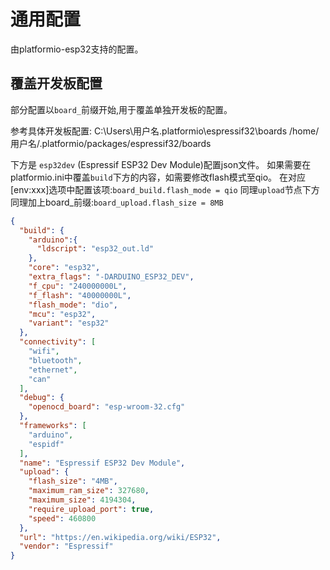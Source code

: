 # 通用配置
由platformio-esp32支持的配置。

## 覆盖开发板配置
部分配置以`board_`前缀开始,用于覆盖单独开发板的配置。


参考具体开发板配置:
<tabs>
    <tab title="Windows">
        <code-block lang="plain text">C:\Users\用户名\.platformio\espressif32\boards</code-block>
    </tab>
    <tab title="Linux">
        <code-block lang="plain text">/home/用户名/.platformio/packages/espressif32/boards
          </code-block>
    </tab>
</tabs>

下方是 `esp32dev` (Espressif ESP32 Dev Module)配置json文件。
如果需要在platformio.ini中覆盖`build`下方的内容，如需要修改flash模式至qio。
在对应[env:xxx]选项中配置该项:`board_build.flash_mode = qio`
同理`upload`节点下方同理加上board_前缀:`board_upload.flash_size = 8MB`

```JSON
{
  "build": {
    "arduino":{
      "ldscript": "esp32_out.ld"
    },
    "core": "esp32",
    "extra_flags": "-DARDUINO_ESP32_DEV",
    "f_cpu": "240000000L",
    "f_flash": "40000000L",
    "flash_mode": "dio",
    "mcu": "esp32",
    "variant": "esp32"
  },
  "connectivity": [
    "wifi",
    "bluetooth",
    "ethernet",
    "can"
  ],
  "debug": {
    "openocd_board": "esp-wroom-32.cfg"
  },
  "frameworks": [
    "arduino",
    "espidf"
  ],
  "name": "Espressif ESP32 Dev Module",
  "upload": {
    "flash_size": "4MB",
    "maximum_ram_size": 327680,
    "maximum_size": 4194304,
    "require_upload_port": true,
    "speed": 460800
  },
  "url": "https://en.wikipedia.org/wiki/ESP32",
  "vendor": "Espressif"
}

```